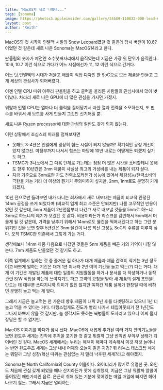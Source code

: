 ```yaml
---
title: "MacOS가 새로 나왔네..."
tags: [sonoma]
image: https://photos5.appleinsider.com/gallery/54689-110832-000-lead-macOS-14-xl.jpg
layout: post
author: "Keith"
---
```


MacOS의 첫 시작이 인텔맥 시절의 Snow Leopard였던 것 같은데 당시 버전이 10.6? 이었던 것 같은데 새로 나온 Sonoma는 MacOS14라고 한다.

판올림의 숫자가 예전엔 소수첫째자리에서 움직였는데 지금은 가장 윗 단위가 움직인다. 10.6, 10.7 이런 식으로 가다가 어느 시점에선가 11, 12 이런 식으로 간거다.

어느 덧 인텔맥의 시대가 저물고 애플이 직접 디자인 한 SoC으로 모든 제품을 만들고 그게 세상의 관심사가 되어버렸다. 

이젠 인텔 CPU 따위 아무리 판올림을 하고 클럭을 올리든 사람들의 관심사에서 많이 벗어났다. 차라리 새로 나온 GPU에 더 많은 관심을 가지면 가졌지.

뭐랄까 인텔 CPU는 얼마나 더 클럭을 끌어당겨서 과한 열과 전력을 소모하는지, 또 핀수를 바꿔서 새 보드를 사게 만들지 그것만 신기해질 뿐. 

새로 나온 Ryzen processor에 대한 관심의 절반도 갖게 되지 않는다.

이런 상황에서 조심스레 미래를 점쳐보자면

- 못해도 3-4년은 인텔에게 굉장히 힘든 시절이 되지 않을까? 획기적인 공정 개선이 있지 않고선. 미정부까지 나서서 힘쓰는 마당에 10년 내로는 어떻게든 되겠지 싶기도 하고.
- TSMC가 3나노에서 그 다음 단계로 가는데는 점점 더 많은 시간을 소비할테니 못해도 향후 10년간은 3nm 제품이 사실상 최고의 가성비를 내는 제품이 되지 싶다.
- 지금 기준으로 3nm로만 가도 전력소모라든가 성능에 있어서 체감성능/전력소비의 극한을 가는 거라 더 이상의 뭔가가 무의미하지 싶지만, 2nm, 1nm로도 분명히 가게 되겠지.

10년 전으로만 돌려보면 내가 다니는 회사에서 새로 내보내는 제품이 비교적 안정된 14nm 공정을 쓰게 되었다며 (비교적 업계 최고 수준은 안되지만) 나름 고무적인 반응이었던 것 같은데, 5nm 제품이 2년전쯤부터 나갔고 새로 내보낼 것들을 5nm로 하느냐 3nm로 하느냐의 얘기가 오갔던 것 같다. 비용이라든가 리스크를 감안해서 5nm에서 머물게 될 것 같은데, 가격을 낮추기 위해서 14nm로도 물건을 찍어내겠다고 하는 그런 분위기인 것을 보면 향후 5년간은 3nm 물건이 나름 최신 고성능 SoC의 주류를 이루지 싶다. 오직 TSMC만 의존해서 그렇게 가는 거다.

생각해보니 14nm 제품 다음으로 나갔던 것들은 5nm 제품을 빼곤 거의 기억이 나질 않는다. 7nm 제품도 만들었던 것 같기도 하고. 

이쪽 업계에서 일하는 것 중 즐거운 점 하나가 대개 제품과 제품 간격이 작게는 3년 정도이고 바쁘게 일하는 기간은 대개 1년 이내라 2년 여의 기간을 놀고 먹는(?) 다는 거다. 대개 이 기간은 개발된 제품에 대한 일종의 지원활동을 하거나 문서를 더 작성하거나 동작 관련 S/W 작업을 하는데 쓰여지기도 하고 고객의 요청을 받아 새 제품의 설계 초안을 만드는 데 대부분 쓰여지니까 의미가 없진 않지만 여하간 제품 설계가 한창일 때에 비하면 분명히 놀고 먹는 게 맞다.

그래서 지금은 놀고먹는 한 가운데 향후 제품이 대략 2년 후를 타겟팅하고 있으니 1년 더 놀고 먹을 수 있다는 거다. 다행스럽게도 진도가 빨리 나가서 테입아웃되기 전 1년간도 그다지 바쁘지 않을 것 같지만. 늘 생각지도 못하는 복병들이 도사리고 있으니 어찌 될지 장담은 할 수 없지만.

MacOS 이야기를 하다가 잠시 샜다. MacOS에 새롭게 추가된 여러 가지 편의기능들을 보면 윈도우 세계는 진작에 추격을 포기한 것 같고 뭐랄까 그냥 빈익빈 부익부 상태가 되어버린 것 같다. MacOS 세계에서는 누리는 혜택이 해마다 계속해서 이것 저것 늘어나는 반면 윈도우즈 세계는 그냥 내내 어제와 오늘이 같은 지경? 뭐 리눅스 데스크탑 세계는 뭐랄까 그냥 성장/혁신 따위는 관심없는 저 멀리 낙후된 세계?라고 해야겠지.

Sonoma는 North California의 County 이름이다. 와이너리가 많기로 유명한 곳. 와인도 처음에 관심 갖게 되었을 때나 산지라든가 맛에 심취했지, 지금은 그냥 뭐랄까 알콜이 들어있긴 매한가지인 음료. 은근히 취해 있는 기분에 젖어있는 매일 매일에 빠지면 헤어나오기 힘든. 그래서 지금은 멀리하는. 

